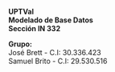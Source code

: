 **UPTVal  
Modelado de Base Datos  
Sección IN 332**  

**Grupo:**  
José Brett - C.I: 30.336.423  
Samuel Brito - C.I: 29.530.516  
